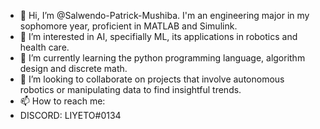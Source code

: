 - 👋 Hi, I’m @Salwendo-Patrick-Mushiba. I'm an engineering major in my sophomore year, proficient in MATLAB and Simulink.
- 👀 I’m interested in AI, specifially ML, its applications in robotics and health care.
- 🌱 I’m currently learning the python programming language, algorithm design and discrete math. 
- 💞️ I’m looking to collaborate on projects that involve autonomous robotics or manipulating data to find insightful trends.
- 📫 How to reach me:
- DISCORD: LIYETO#0134

<!---
Salwendo-Patrick-Mushiba/Salwendo-Patrick-Mushiba is a ✨ special ✨ repository because its `README.md` (this file) appears on your GitHub profile.
You can click the Preview link to take a look at your changes.
--->
